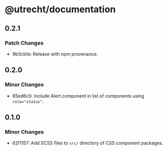 # @utrecht/documentation

## 0.2.1

### Patch Changes

- 9b3cb1e: Release with npm provenance.

## 0.2.0

### Minor Changes

- 85ed6c0: Include Alert component in list of components using `role="status"`.

## 0.1.0

### Minor Changes

- 62f1157: Add SCSS files to `src/` directory of CSS component packages.
